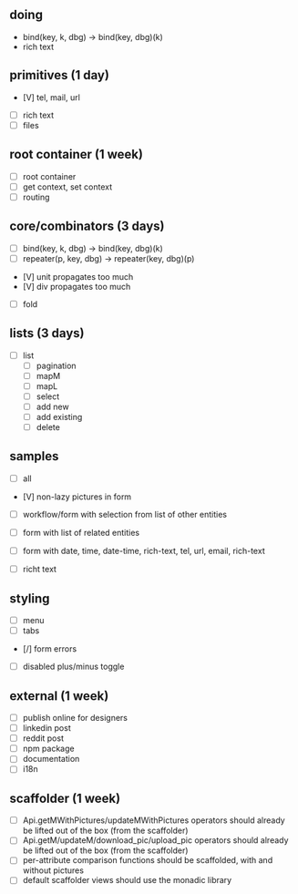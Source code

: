 ## doing
- bind(key, k, dbg) -> bind(key, dbg)(k)
- rich text

## primitives (1 day)
- [V] tel, mail, url
- [ ] rich text
- [ ] files

## root container (1 week)
- [ ] root container
- [ ] get context, set context
- [ ] routing

## core/combinators (3 days)
- [ ] bind(key, k, dbg) -> bind(key, dbg)(k)
- [ ] repeater(p, key, dbg) -> repeater(key, dbg)(p)
- [V] unit propagates too much
- [V] div propagates too much
- [ ] fold

## lists (3 days)
- [ ] list
  - [ ] pagination
  - [ ] mapM
  - [ ] mapL
  - [ ] select
  - [ ] add new
  - [ ] add existing
  - [ ] delete

## samples
- [ ] all
- [V] non-lazy pictures in form
- [ ] workflow/form with selection from list of other entities
- [ ] form with list of related entities
- [ ] form with date, time, date-time, rich-text, tel, url, email, rich-text
- [ ] richt text


## styling
- [ ] menu
- [ ] tabs
- [/] form errors
- [ ] disabled plus/minus toggle

## external (1 week)
- [ ] publish online for designers
- [ ] linkedin post
- [ ] reddit post
- [ ] npm package
- [ ] documentation
- [ ] i18n

##  scaffolder (1 week)
- [ ] Api.getMWithPictures/updateMWithPictures operators should already be lifted out of the box (from the scaffolder)
- [ ] Api.getM/updateM/download_pic/upload_pic operators should already be lifted out of the box (from the scaffolder)
- [ ] per-attribute comparison functions should be scaffolded, with and without pictures
- [ ] default scaffolder views should use the monadic library
